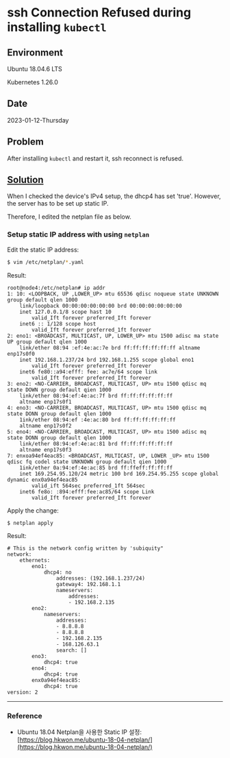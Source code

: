 # ssh Connection Refused during installing `kubectl`

## Environment

Ubuntu 18.04.6 LTS

Kubernetes 1.26.0

## Date

2023-01-12-Thursday

## Problem

After installing `kubectl` and restart it, ssh reconnect is refused.

## [Solution](https://blog.hkwon.me/ubuntu-18-04-netplan/)

When I checked the device's IPv4 setup, the dhcp4 has set 'true'. However, the server has to be set up static IP.

Therefore, I edited the netplan file as below.

### Setup static IP address with using `netplan`

Edit the static IP address:

```bash
$ vim /etc/netplan/*.yaml
```

Result:

```vim
root@node4:/etc/netplan# ip addr
1: 10: <LOOPBACK, UP ,LOWER_UP> mtu 65536 qdisc noqueue state UNKNOWN group default qlen 1000
	link/loopback 00:00:00:00:00:00 brd 00:00:00:00:00:00
	inet 127.0.0.1/8 scope hast 10
		valid_Ift forever preferred_Ift forever
	inet6 :: 1/128 scope host
		valid_Ift forever preferred_1ft forever
2: eno1: <BROADCAST, MULTICAST, UP, LOWER_UP> mtu 1500 adisc ma state UP group default qlen 1000
	link/ether 08:94 :ef:4e:ac:7e brd ff:ff:ff:ff:ff:ff altname enp17s0f0
	inet 192.168.1.237/24 brd 192.168.1.255 scope global eno1
		valid_Ift forever preferred_Ift forever
	inet6 fe80::a94:efff: fee: ac7e/64 scope link
		valid_Ift forever preferred_Ift forever
3: eno2: <NO-CARRIER, BROADCAST, MULTICAST, UP> mtu 1500 qdisc mq state DOWN group default qien 1000
	link/ether 08:94:ef:4e:ac:7f brd ff:ff:ff:ff:ff:ff
	altname enp17s0f1
4: eno3: <NO-CARRIER, BROADCAST, MULTICAST, UP> mtu 1500 qdisc mq state DONN group default qlen 1000
	1ink/ether 08:94:ef :4e:ac:80 brd ff:ff:ff:ff:ff:ff
	altname enp17s0f2
5: eno4: <NO-CARRIER, BROADCAST, MULTICAST, UP> mtu 1500 adisc mq state DONN group default qlen 1000
	link/ether 08:94:ef:4e:ac:81 brd ff:ff:ff:ff:ff:ff
	altname enp17s0f3
7: enxoa94ef4eac85: <BROADCAST, MULTICAST, UP, LOWER _UP> mtu 1500 qdisc fq codel state UNKNOWN group default qien 1000
	1ink/ether 0a:94:ef:4e:ac:85 brd ff:ffeff:ff:ff:ff
	inet 169.254.95.120/24 metric 100 brd 169.254.95.255 scope global dynamic enx0a94ef4eac85
		valid_ift 564sec preferred_1ft 564sec
	inet6 fe8o: :894:efff:fee:ac85/64 scope Link
		valid_Ift forever preferred_Ift forever
```

Apply the change:

```bash
$ netplan apply
```

Result:

```
# This is the network config written by 'subiquity"
network:
	ethernets:
		eno1:
			dhcp4: no
				addresses: (192.168.1.237/24)
				gateway4: 192.168.1.1
				nameservers:
					addresses:
					- 192.168.2.135
		eno2:
			nameservers:
				addresses:
				- 8.8.8.8
				- 8.8.8.8
				- 192.168.2.135
				- 168.126.63.1
				search: []
		eno3:
			dhcp4: true
		eno4:
			dhcp4: true
		enx0a94ef4eac85:
			dhcp4: true
version: 2
```

---

### Reference
- Ubuntu 18.04 Netplan을 사용한 Static IP 설정: [https://blog.hkwon.me/ubuntu-18-04-netplan/](https://blog.hkwon.me/ubuntu-18-04-netplan/)
